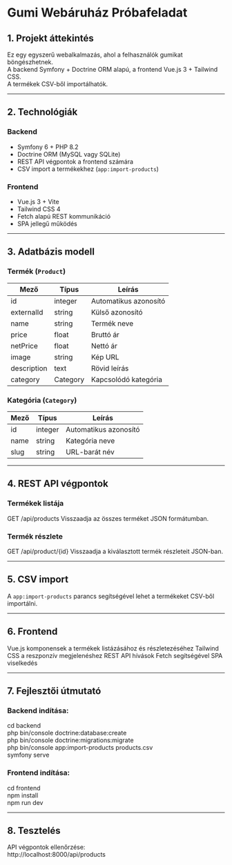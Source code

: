 # Gumi Webáruház Próbafeladat

## 1. Projekt áttekintés

Ez egy egyszerű webalkalmazás, ahol a felhasználók gumikat böngészhetnek.  
A backend Symfony + Doctrine ORM alapú, a frontend Vue.js 3 + Tailwind CSS.  
A termékek CSV-ből importálhatók.

---

## 2. Technológiák

### Backend
- Symfony 6 + PHP 8.2
- Doctrine ORM (MySQL vagy SQLite)
- REST API végpontok a frontend számára
- CSV import a termékekhez (`app:import-products`)

### Frontend
- Vue.js 3 + Vite  
- Tailwind CSS 4  
- Fetch alapú REST kommunikáció  
- SPA jellegű működés  

---

## 3. Adatbázis modell

### Termék (`Product`)
| Mező | Típus | Leírás |
|------|------|--------|
| id | integer | Automatikus azonosító |
| externalId | string | Külső azonosító |
| name | string | Termék neve |
| price | float | Bruttó ár |
| netPrice | float | Nettó ár |
| image | string | Kép URL |
| description | text | Rövid leírás |
| category | Category | Kapcsolódó kategória |

### Kategória (`Category`)
| Mező | Típus | Leírás |
|------|------|--------|
| id | integer | Automatikus azonosító |
| name | string | Kategória neve |
| slug | string | URL-barát név |

---

## 4. REST API végpontok

### Termékek listája
GET /api/products
Visszaadja az összes terméket JSON formátumban.

### Termék részlete
GET /api/product/{id}
Visszaadja a kiválasztott termék részleteit JSON-ban.

---

## 5. CSV import
A `app:import-products` parancs segítségével lehet a termékeket CSV-ből importálni.

---

## 6. Frontend
Vue.js komponensek a termékek listázásához és részletezéséhez
Tailwind CSS a reszponzív megjelenéshez
REST API hívások Fetch segítségével
SPA viselkedés

---

## 7. Fejlesztői útmutató

### Backend indítása:
cd backend  
php bin/console doctrine:database:create  
php bin/console doctrine:migrations:migrate  
php bin/console app:import-products products.csv  
symfony serve  

### Frontend indítása:
cd frontend  
npm install  
npm run dev  

---

## 8. Tesztelés
API végpontok ellenőrzése:  
http://localhost:8000/api/products
